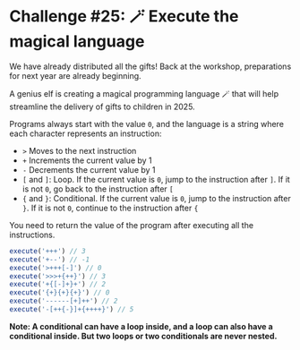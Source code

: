 # Challenge #25: 🪄 Execute the magical language

We have already distributed all the gifts! Back at the workshop, preparations for next year are already beginning.

A genius elf is creating a magical programming language 🪄 that will help streamline the delivery of gifts to children in 2025.

Programs always start with the value `0`, and the language is a string where each character represents an instruction:

- `>` Moves to the next instruction
- `+` Increments the current value by 1
- `-` Decrements the current value by 1
- `[` and `]`: Loop. If the current value is `0`, jump to the instruction after `]`. If it is not `0`, go back to the instruction after `[`
- `{` and `}`: Conditional. If the current value is `0`, jump to the instruction after `}`. If it is not `0`, continue to the instruction after `{`

You need to return the value of the program after executing all the instructions.

```js
execute('+++') // 3
execute('+--') // -1
execute('>+++[-]') // 0
execute('>>>+{++}') // 3
execute('+{[-]+}+') // 2
execute('{+}{+}{+}') // 0
execute('------[+]++') // 2
execute('-[++{-}]+{++++}') // 5
```

**Note: A conditional can have a loop inside, and a loop can also have a conditional inside. But two loops or two conditionals are never nested.**
